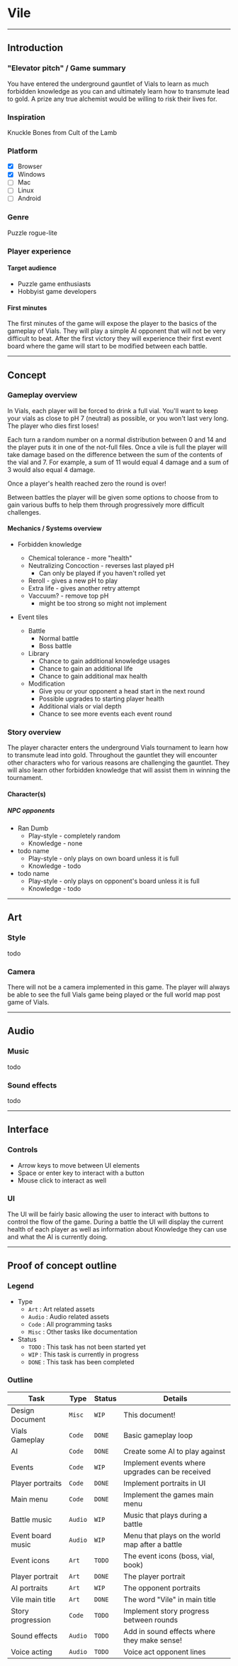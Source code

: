 # Vile

------------------------------------------------------------------------------------------------------------------------

## Introduction

### "Elevator pitch" / Game summary

You have entered the underground gauntlet of Vials to learn as much forbidden knowledge as you can and ultimately learn
how to transmute lead to gold. A prize any true alchemist would be willing to risk their lives for.

### Inspiration

Knuckle Bones from Cult of the Lamb

### Platform

- [x] Browser
- [x] Windows
- [ ] Mac
- [ ] Linux
- [ ] Android

### Genre

Puzzle rogue-lite

### Player experience

#### Target audience

* Puzzle game enthusiasts
* Hobbyist game developers

#### First minutes

The first minutes of the game will expose the player to the basics of the gameplay of Vials. They will play a simple
AI opponent that will not be very difficult to beat. After the first victory they will experience their first event
board where the game will start to be modified between each battle.

------------------------------------------------------------------------------------------------------------------------

## Concept

### Gameplay overview

In Vials, each player will be forced to drink a full vial. You'll want to keep your vials as close to pH 7 (neutral) as
possible, or you won't last very long. The player who dies first loses!

Each turn a random number on a normal distribution between 0 and 14 and the player puts it in one of the not-full files.
Once a vile is full the player will take damage based on the difference between the sum of the contents of the vial and
7\. For example, a sum of 11 would equal 4 damage and a sum of 3 would also equal 4 damage.

Once a player's health reached zero the round is over!

Between battles the player will be given some options to choose from to gain various buffs to help them through
progressively more difficult challenges.

#### Mechanics / Systems overview

* Forbidden knowledge
    * Chemical tolerance - more "health"
    * Neutralizing Concoction - reverses last played pH
        * Can only be played if you haven't rolled yet
    * Reroll - gives a new pH to play
    * Extra life - gives another retry attempt
    * Vaccuum? - remove top pH
        * might be too strong so might not implement

* Event tiles
    * Battle
        * Normal battle
        * Boss battle
    * Library
        * Chance to gain additional knowledge usages
        * Chance to gain an additional life
        * Chance to gain additional max health
    * Modification
        * Give you or your opponent a head start in the next round
        * Possible upgrades to starting player health
        * Additional vials or vial depth
        * Chance to see more events each event round

### Story overview

The player character enters the underground Vials tournament to learn how to transmute lead into gold. Throughout the
gauntlet they will encounter other characters who for various reasons are challenging the gauntlet. They will also
learn other forbidden knowledge that will assist them in winning the tournament.

#### Character(s)

##### NPC opponents

* Ran Dumb
    * Play-style - completely random
    * Knowledge - none
* todo name
    * Play-style - only plays on own board unless it is full
    * Knowledge - todo
* todo name
    * Play-style - only plays on opponent's board unless it is full
    * Knowledge - todo

------------------------------------------------------------------------------------------------------------------------

## Art

### Style

todo

### Camera

There will not be a camera implemented in this game. The player will always be able to see the full Vials game being
played or the full world map post game of Vials.

------------------------------------------------------------------------------------------------------------------------

## Audio

### Music

todo

### Sound effects

todo

------------------------------------------------------------------------------------------------------------------------

## Interface

### Controls

* Arrow keys to move between UI elements
* Space or enter key to interact with a button
* Mouse click to interact as well

### UI

The UI will be fairly basic allowing the user to interact with buttons to control the flow of the game. During a battle
the UI will display the current health of each player as well as information about Knowledge they can use and what the
AI is currently doing.

------------------------------------------------------------------------------------------------------------------------

## Proof of concept outline

### Legend

* Type
    * `Art`   : Art related assets
    * `Audio` : Audio related assets
    * `Code`  : All programming tasks
    * `Misc`  : Other tasks like documentation
* Status
    * `TODO`  : This task has not been started yet
    * `WIP`   : This task is currently in progress
    * `DONE`  : This task has been completed

### Outline

| Task              | Type    | Status  | Details                                         |
|-------------------|---------|---------|-------------------------------------------------|
| Design Document   | `Misc`  | `WIP`   | This document!                                  |
| Vials Gameplay    | `Code`  | `DONE`  | Basic gameplay loop                             |
| AI                | `Code`  | `DONE`  | Create some AI to play against                  |
| Events            | `Code`  | `WIP`   | Implement events where upgrades can be received |
| Player portraits  | `Code`  | `DONE`  | Implement portraits in UI                       |
| Main menu         | `Code`  | `DONE`  | Implement the games main menu                   |
| Battle music      | `Audio` | `WIP`   | Music that plays during a battle                |
| Event board music | `Audio` | `WIP`   | Menu that plays on the world map after a battle |
| Event icons       | `Art`   | `TODO`  | The event icons (boss, vial, book)              |
| Player portrait   | `Art`   | `DONE`  | The player portrait                             |
| AI portraits      | `Art`   | `WIP`   | The opponent portraits                          |
| Vile main title   | `Art`   | `DONE`  | The word "Vile" in main title                   |
| Story progression | `Code`  | `TODO`  | Implement story progress between rounds         |
| Sound effects     | `Audio` | `TODO`  | Add in sound effects where they make sense!     |
| Voice acting      | `Audio` | `TODO`  | Voice act opponent lines                        |
